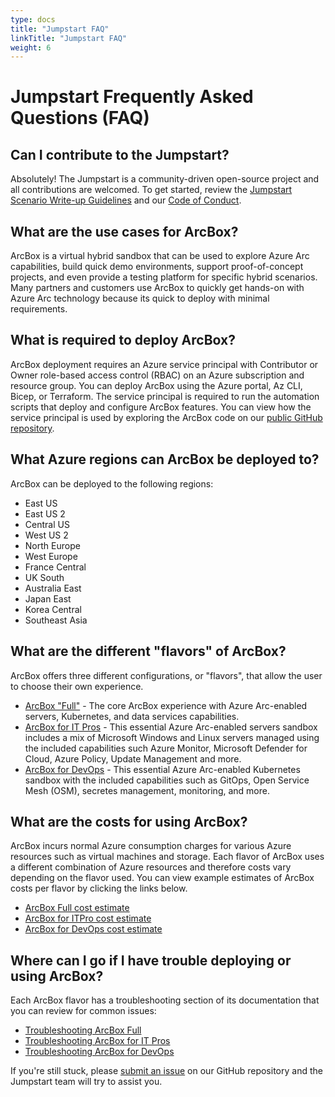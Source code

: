 ```yaml
---
type: docs
title: "Jumpstart FAQ"
linkTitle: "Jumpstart FAQ"
weight: 6
---
```


# Jumpstart Frequently Asked Questions (FAQ)

## Can I contribute to the Jumpstart?

Absolutely! The Jumpstart is a community-driven open-source project and all contributions are welcomed. To get started, review the [Jumpstart Scenario Write-up Guidelines](https://azurearcjumpstart.io/scenario_guidelines/) and our [Code of Conduct](https://azurearcjumpstart.io/code_of_conduct/).

## What are the use cases for ArcBox?

ArcBox is a virtual hybrid sandbox that can be used to explore Azure Arc capabilities, build quick demo environments, support proof-of-concept projects, and even provide a testing platform for specific hybrid scenarios. Many partners and customers use ArcBox to quickly get hands-on with Azure Arc technology because its quick to deploy with minimal requirements.

## What is required to deploy ArcBox?

ArcBox deployment requires an Azure service principal with Contributor or Owner role-based access control (RBAC) on an Azure subscription and resource group. You can deploy ArcBox using the Azure portal, Az CLI, Bicep, or Terraform. The service principal is required to run the automation scripts that deploy and configure ArcBox features. You can view how the service principal is used by exploring the ArcBox code on our [public GitHub repository](https://github.com/microsoft/azure_arc).

## What Azure regions can ArcBox be deployed to?

ArcBox can be deployed to the following regions:

- East US
- East US 2
- Central US
- West US 2
- North Europe
- West Europe
- France Central
- UK South
- Australia East
- Japan East
- Korea Central
- Southeast Asia

## What are the different "flavors" of ArcBox?

ArcBox offers three different configurations, or "flavors", that allow the user to choose their own experience.

- [ArcBox "Full"](https://azurearcjumpstart.io/azure_jumpstart_arcbox/Full) - The core ArcBox experience with Azure Arc-enabled servers, Kubernetes, and data services capabilities.
- [ArcBox for IT Pros](https://azurearcjumpstart.io/azure_jumpstart_arcbox/ITPro) - This essential Azure Arc-enabled servers sandbox includes a mix of Microsoft Windows and Linux servers managed using the included capabilities such Azure Monitor, Microsoft Defender for Cloud, Azure Policy, Update Management and more.
- [ArcBox for DevOps](https://azurearcjumpstart.io/azure_jumpstart_arcbox/DevOps) - This essential Azure Arc-enabled Kubernetes sandbox with the included capabilities such as GitOps, Open Service Mesh (OSM), secretes management, monitoring, and more.

## What are the costs for using ArcBox?

ArcBox incurs normal Azure consumption charges for various Azure resources such as virtual machines and storage. Each flavor of ArcBox uses a different combination of Azure resources and therefore costs vary depending on the flavor used. You can view example estimates of ArcBox costs per flavor by clicking the links below.

- [ArcBox Full cost estimate](https://aka.ms/ArcBoxFullCost)
- [ArcBox for ITPro cost estimate](https://aka.ms/ArcBoxITProCost)
- [ArcBox for DevOps cost estimate](https://aka.ms/ArcBoxDevOpsCost)

## Where can I go if I have trouble deploying or using ArcBox?

Each ArcBox flavor has a troubleshooting section of its documentation that you can review for common issues:

- [Troubleshooting ArcBox Full](https://azurearcjumpstart.io/azure_jumpstart_arcbox/full/#basic-troubleshooting)
- [Troubleshooting ArcBox for IT Pros](https://azurearcjumpstart.io/azure_jumpstart_arcbox/ITPro/#basic-troubleshooting)
- [Troubleshooting ArcBox for DevOps](https://azurearcjumpstart.io/azure_jumpstart_arcbox/DevOps/#basic-troubleshooting)

If you're still stuck, please [submit an issue](https://github.com/microsoft/azure_arc/issues/new/choose) on our GitHub repository and the Jumpstart team will try to assist you.
